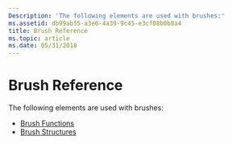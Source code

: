 ```yaml
---
Description: 'The following elements are used with brushes:'
ms.assetid: db99ab55-a3e6-4a39-9c45-e3cf08b0b8a4
title: Brush Reference
ms.topic: article
ms.date: 05/31/2018
---
```


# Brush Reference

The following elements are used with brushes:

-   [Brush Functions](brush-functions.md)
-   [Brush Structures](brush-structures.md)

 

 




